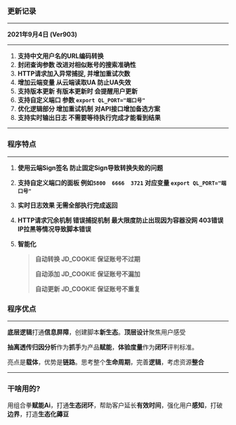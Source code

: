 

###  更新记录

--------------------

**2021年9月4日 (Ver903)**

-------------------------------------------

1. **支持中文用户名的URL编码转换** 
2. **封闭查询参数 改进对相似账号的搜索准确性**
3. **HTTP请求加入异常捕捉, 并增加重试次数**
4. **增加云端变量 从云端读取UA 防止UA失效**
5. **支持版本更新 有版本更新时 会提醒用户更新**
6. **支持自定义端口 参数 `export QL_PORT="端口号" `**
7. **优化逻辑部分 增加重试机制 对API接口增加备选方案**
8. **支持实时输出日志 不需要等待执行完成才能看到结果**

-----------------

### 程序特点

--------------

1. **使用云端Sign签名 防止固定Sign导致转换失败的问题**

2. **支持自定义端口的面板 例如`5800  6666  3721` 对应变量 `export QL_PORT="端口号"`**

3. **实时日志效果 无需全部执行完成返回**

4. **HTTP请求冗余机制 错误捕捉机制 最大限度防止出现因为容器没网 403错误 IP拉黑等情况导致脚本错误**

5. **智能化**

   > **自动转换 JD_COOKIE 保证账号不过期**
   >
   > **自动添加 JD_COOKIE 保证账号不漏加**
   >
   > **自动更新 JD_COOKIE 保证账号不重复**

### 程序优点

----------------

​	**底层逻辑**打通**信息屏障**，创建脚本**新生态**。**顶层设计**聚焦用户感受

​	**抽离透传归因分析**作为**抓手**为产品**赋能**，**体验度量**作为**闭环**评判标准。

​	亮点是**载体**，优势是**链路**。思考整个**生命周期**，完善**逻辑**，考虑资源**整合**

-------------

### 干啥用的?

​	 用组合拳**赋能Ai**，打通**生态闭环**，帮助客户延长**有效时间**，强化用户**感知**，打破**边界**，打造**生态化薅豆**

